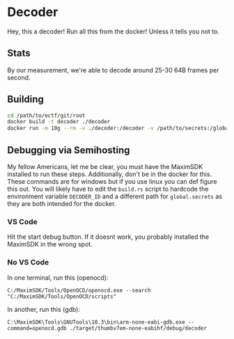 # Decoder
Hey, this a decoder! Run all this from the docker! Unless it tells you not to.

## Stats
By our measurement, we're able to decode around 25-30 64B frames per second.

## Building
```bash
cd /path/to/ectf/git/root
docker build -t decoder ./decoder
docker run -m 10g --rm -v ./decoder:/decoder -v /path/to/secrets:/global.secrets:ro -v ./test/deadbeef_build:/out -e DECODER_ID=0xdeadbeef decoder
```

## Debugging via Semihosting
My fellow Americans, let me be clear, you must have the MaximSDK installed to run these steps. Additionally, don't be in the docker for this. These commands are for windows but if you use linux you can def figure this out.
You will likely have to edit the `build.rs` script to hardcode the environment variable `DECODER_ID` and a different path for `global.secrets` as they are both intended for the docker.

### VS Code
Hit the start debug button. If it doesnt work, you probably installed the MaximSDK in the wrong spot.

### No VS Code
In one terminal, run this (openocd):
```
C:/MaximSDK/Tools/OpenOCD/openocd.exe --search "C:/MaximSDK/Tools/OpenOCD/scripts"
```

In another, run this (gdb):
```
C:\MaximSDK\Tools\GNUTools\10.3\bin\arm-none-eabi-gdb.exe --command=openocd.gdb ./target/thumbv7em-none-eabihf/debug/decoder
```

